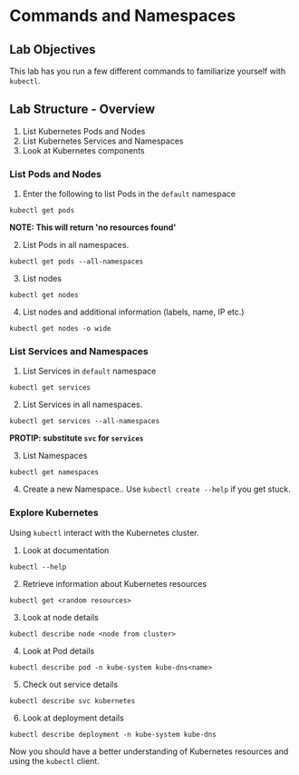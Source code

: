 # Commands and Namespaces
## Lab Objectives
This lab has you run a few different commands to familiarize yourself with `kubectl`.

## Lab Structure - Overview 
1. List Kubernetes Pods and Nodes
2. List Kubernetes Services and Namespaces
3. Look at Kubernetes components 

### List Pods and Nodes
1. Enter the following to list Pods in the `default` namespace
```
kubectl get pods 
```
**NOTE: This will return 'no resources found'**

2. List Pods in all namespaces.
```
kubectl get pods --all-namespaces
```

3. List nodes
```
kubectl get nodes 
```

4. List nodes and additional information (labels, name, IP etc.) 
```
kubectl get nodes -o wide 
```

### List Services and Namespaces
1. List Services in `default` namespace
```
kubectl get services
```

2. List Services in all namespaces.
```
kubectl get services --all-namespaces
```
**PROTIP: substitute `svc` for `services`**

3. List Namespaces
```
kubectl get namespaces
```

4. Create a new Namespace..  Use `kubectl create --help` if you get stuck. 

### Explore Kubernetes
Using `kubectl` interact with the Kubernetes cluster. 
1. Look at documentation
```
kubectl --help
```

2. Retrieve information about Kubernetes resources
```
kubectl get <random resources>
```

3. Look at node details
```
kubectl describe node <node from cluster>
```

4. Look at Pod details 
```
kubectl describe pod -n kube-system kube-dns<name>
```

5. Check out service details
```
kubectl describe svc kubernetes
```

6. Look at deployment details
```
kubectl describe deployment -n kube-system kube-dns
```

Now you should have a better understanding of Kubernetes resources and using the `kubectl` client.
